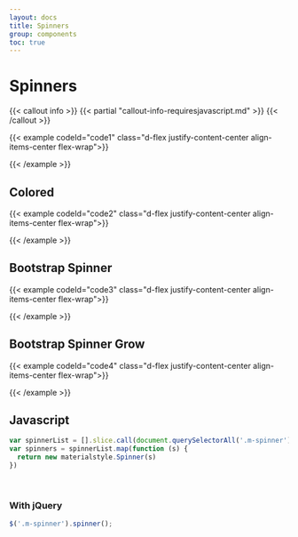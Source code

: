 ```yaml
---
layout: docs
title: Spinners
group: components
toc: true
---
```


# Spinners

{{< callout info >}}
{{< partial "callout-info-requiresjavascript.md" >}}
{{< /callout >}}

{{< example codeId="code1" class="d-flex justify-content-center align-items-center flex-wrap">}}

<div class="m-spinner"></div>

{{< /example >}}

## Colored
{{< example codeId="code2" class="d-flex justify-content-center align-items-center flex-wrap">}}

<div class="m-spinner spinner-blue"></div>

{{< /example >}}

## Bootstrap Spinner
{{< example codeId="code3" class="d-flex justify-content-center align-items-center flex-wrap">}}

<div class="spinner-border text-teal"></div>

{{< /example >}}

## Bootstrap Spinner Grow
{{< example codeId="code4" class="d-flex justify-content-center align-items-center flex-wrap">}}

<div class="spinner-grow text-primary"></div>
        
{{< /example >}}

## Javascript
```javascript
var spinnerList = [].slice.call(document.querySelectorAll('.m-spinner'))
var spinners = spinnerList.map(function (s) {
  return new materialstyle.Spinner(s)
})
```

<br>

### With jQuery
```javascript
$('.m-spinner').spinner();
```

